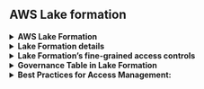## AWS Lake formation 
<details>
  <summary><b>AWS Lake Formation</b></summary>

  - AWS Lake Formation is a service designed to simplify the process of building, securing, and managing data lakes on AWS. It helps organizations to collect and catalog data from various sources, make it available for analytics, and ensure that data is secure and compliant.
  - It fetch data from source system and use S3 bucket to store those data. Then we can use Glue work flow to process those data and then run glue crawler on that to populate meta dat to glue cata log. Then after we can use Athena to query those data. 
  - <b> Key features </b>
    - Centralized Data Catalog: Lake Formation provides a centralized data catalog that organizes and manages metadata about data stored in Amazon S3, making it easier to find and use data.
    - Data Ingestion: It simplifies the ingestion of data from various sources, including databases, data streams, and on-premises data sources, into a data lake.
    - Data Lake Security: Lake Formation offers fine-grained access control at the column and row level, allowing you to define permissions for different users and groups to ensure data security and compliance.
    - Data Transformation: It provides tools to transform and clean data during the ingestion process, making it ready for analysis.
    - Data Discovery: With its data catalog and search capabilities, Lake Formation makes it easy for users to discover and understand the data available in the lake.
    - Integration with Analytics Services: Lake Formation integrates seamlessly with various AWS analytics services, such as Amazon Athena, Amazon Redshift, and AWS Glue, enabling powerful analytics and querying capabilities on the data stored in the lake.
    - Policy Management: Users can define data access policies and manage them centrally, ensuring that data governance is maintained across the organization.
    - Data Sharing: Lake Formation allows organizations to share data securely between different AWS accounts, making it easier to collaborate while maintaining control over access.
    - Simplified ETL: It provides simplified ETL (Extract, Transform, Load) capabilities through AWS Glue, allowing users to transform and load data into the lake efficiently.
    - Integration with Machine Learning: Lake Formation can be used in conjunction with AWS machine learning services, enabling users to build and deploy machine learning models using the data stored in the data lake.
    - It is not managine any data storage but it rely on remote storage like s3 and run query top of it 
  - Easy to setup secure data lake
  - Loading data and monitor their workflow
  - Partition setup 
  - Encryption and manage key 
  - Workflow Management
  - Access control 
  - Auditing using history of access 
  - We can use glue on top of the lake formation
  - Lake formation dont have charges but underlaying service charges occure
</details> 

<details>
  <summary><b>Lake Formation details</b></summary>

  - Data sources  
    - Databases: AWS databases like Amazon RDS, Amazon Aurora, or on-premises databases through JDBC connections
    - Data Streams: Real-time data from services like Amazon Kinesis or AWS IoT.
    - External Files: Files in various formats (e.g., CSV, JSON, Parquet) from Amazon S3, or even external systems.
  - <b>Amazon S3 as the Data Lake Storage</b>
    - Amazon S3 serves as the primary storage layer in Lake Formation. All raw and processed data from different sources is stored in S3 buckets, which act as the data lake.
    - Lake Formation helps organize the data within S3 into <b>logical partitions and folders</b> to make it easier to manage and query.
    - Data in S3 is stored in an open format like Parquet, ORC, CSV, or JSON, which allows for efficient data processing.
  - AWS Glue Data Catalog
    - The AWS Glue Data Catalog acts as the central metadata repository for the data lake. It maintains metadata about the datasets stored in S3 and other locations.
    - Stores information such as table definitions, column types, and partitions.
    - AWS Glue Crawlers can be used to scan the data in S3 and automatically populate the catalog with metadata, making datasets discoverable.
    - The catalog provides metadata management and schema versioning to keep track of changes in the structure of datasets.
  - Data Ingestion and Transformation
    - Data ingestion and transformation are handled using <b> AWS Glue and other services </b>:
    - AWS Glue provides a fully managed ETL (Extract, Transform, Load) service. Glue ETL jobs extract raw data from various sources, transform it according to business requirements, and load it into the data lake on S3.
    - Blueprints: Lake Formation provides blueprints—predefined ETL templates that automate common data ingestion workflows (e.g., loading data from databases into S3).
    - You can transform the data during ingestion, such as converting file formats, cleaning, or enriching the data.
  - <b> Data Governance and Security </b>
    - AWS Lake Formation`s governance and security features ensure that data is well-protected and properly managed
    - <b> Fine-Grained Access Control: Lake Formation provides column- and row-level security, allowing you to control who can access specific parts of the data (e.g., only allowing access to certain columns based on user roles).</b>
    - IAM Policies: AWS Identity and Access Management (IAM) policies govern access to resources such as S3 buckets and the Glue Data Catalog.
    - Lake Formation Permissions: <b>Users and roles are granted permissions (e.g., SELECT, INSERT) to specific datasets </b> in the data lake through Lake Formation's fine-grained policies.
    - Audit and Compliance: All actions in Lake Formation are logged and auditable using services like AWS CloudTrail, ensuring compliance with regulatory standards.
  - Data Discovery and Access
    - Once the data is cataloged and secured, users can discover and access it:
    - Data Catalog Search: Users can search for datasets in the Glue Data Catalog, discovering the schema and metadata of stored data.
    - Amazon Athena: Athena is a serverless interactive query service that allows users to run SQL queries on the data stored in S3 without needing to load it into a database.
    - Amazon Redshift Spectrum: Redshift Spectrum allows you to query data in S3 directly from Amazon Redshift, enabling large-scale analytics without moving the data.
    - Amazon EMR: EMR (Elastic MapReduce) enables users to run big data processing frameworks like Apache Spark and Hadoop on the data stored in the data lake.
  - Data Sharing
    - Lake Formation supports cross-account data sharing, allowing secure collaboration between different AWS accounts. This enables organizations to share datasets with partners or departments while maintaining control over access.
  - Monitoring and Auditing
    - AWS CloudTrail: Logs all API calls and access requests, enabling auditing and tracking user actions.
    - Amazon CloudWatch: Monitors system performance and provides operational metrics like job execution times, errors, and resource utilization.
  - Machine Learning Integration
    - Amazon SageMaker: Access the data lake to train and deploy machine learning models.
    - Amazon EMR & Spark: Perform machine learning workflows directly on the data lake using EMR or Spark.
</details>


<details>
  <summary><b>Lake Formation’s fine-grained access controls</b></summary>

  - Administrative Roles in Lake Formation
    - Administrators are responsible for setting up, managing, and securing the data lake. They typically have full permissions for the data lake and its components.
    - <b>Key Administrative Responsibilities:</b>
      - Creating and managing data lakes: Admins can set up the data lake, register Amazon S3 locations, and manage resources in AWS Lake Formation.
      - Managing security policies: Administrators define and enforce access policies for different users or groups.
      - Granting permissions: Admins are responsible for assigning data permissions to other users, including granting access to specific datasets or operations like read, write, and modify.
      - Data catalog management: Admins can manage the AWS Glue Data Catalog, which includes defining metadata, tables, schemas, and ensuring the catalog is up to date.
      - Audit and compliance: Monitoring user activities, managing logs, and ensuring that the data lake complies with security policies.
    - Administrator Access Permissions:
      - Lake Formation Admin Role: Admins must be explicitly added to the Lake Formation Admin role to manage the Lake Formation environment. This role can perform any action in Lake Formation, including managing permissions and catalog access.
      - IAM Policies: Admins are usually granted full access through IAM policies for Lake Formation, AWS Glue, Amazon S3 (where data is stored), and other related services (e.g., Athena, EMR, Redshift).
      - Example IAM Policy for Admin:
        ```
        {
          "Version": "2012-10-17",
          "Statement": [
              {
                  "Effect": "Allow",
                  "Action": [
                      "lakeformation:*",
                      "glue:*",
                      "s3:*",
                      "athena:*"
                  ],
                  "Resource": "*"
              }
          ]
        }

        ```
      - Managing Permissions with Lake Formation:
      - Administrators use Lake Formation to assign fine-grained permissions to other users (e.g., data analysts, data scientists) and control what parts of the data lake they can access.
      - Permissions can be:
        - Table-level: Access to specific tables in the Glue Data Catalog.
        - Column-level: Access to specific columns in a table (useful for PII and sensitive data).
        - Row-level: Access to specific rows within a table (useful for region-based or department-based data filtering).
    - Non-Admin Users (Data Analysts, Data Scientists, Engineers)
      - Non-admin users generally have more limited access compared to administrators. These users interact with the data lake for tasks such as querying, analyzing, and processing data, but do not manage the infrastructure or security.
      - <b> Types of Non-Admin Users: </b>
        - Data Analysts: Typically query data using services like Amazon Athena or Amazon Redshift.
        - Data Scientists: May need access to data for machine learning tasks in services like Amazon SageMaker.
        - Data Engineers: Manage ETL (Extract, Transform, Load) jobs using AWS Glue or Amazon EMR for processing data.
      - <b> Access Permissions for Non-Admin Users: </b>
        - Access control for these users is implemented using Lake Formation permissions and IAM roles. Administrators grant users the required access based on their job roles and responsibilities.
        - Examples of Fine-Grained Permissions
        - Data Access (Read): Granting read access to specific databases, tables, or columns within the Glue Data Catalog.
        - Data Transformation (Write): Allowing write access to certain datasets for users running ETL jobs or transforming data.
        - Data Discovery: Enabling access to the Glue Data Catalog for metadata discovery.
    - <b>Lake Formation Permissions:</b>
      - Granting Database Permissions: You can grant a user access to specific databases in the Glue Data Catalog.
      - Granting Table Permissions: You can specify whether the user has access to a full table or just specific columns within the table.
      - Granting Row-Level Permissions: Define rules that allow users to see only specific rows of data, based on filters (e.g., users from a specific region can only see data from that region).
    - <b> Managing Permissions Using Lake Formation </b>
      - Lake Formation uses its own Grant and Revoke model to manage access. Admins define who can access what data and how. Permissions are managed through the Lake Formation console, but can also be controlled using the AWS CLI or SDK.
      - <b>Steps for Granting Access:</b>
        1. Navigate to Lake Formation Console.
        2. Go to Permissions.
        3. Select the database or table you want to grant access to.
        4. Click Grant, choose the user, and define the specific permissions (e.g., SELECT, ALTER, INSERT).
        5. Optionally, configure fine-grained permissions for column-level or row-level access.
      - IAM Policies for Non-Admin Users:
        - IAM policies are used to control what services and resources users can access. You can combine IAM with Lake Formation permissions to restrict what actions a user can perform.
          ```
          {
              "Version": "2012-10-17",
              "Statement": [
                  {
                      "Effect": "Allow",
                      "Action": [
                          "glue:GetTable",
                          "glue:GetDatabase",
                          "lakeformation:GetDataAccess"
                      ],
                      "Resource": [
                          "arn:aws:glue:us-east-1:123456789012:catalog",
                          "arn:aws:glue:us-east-1:123456789012:table/Orders"
                      ]
                  },
                  {
                      "Effect": "Allow",
                      "Action": "athena:StartQueryExecution",
                      "Resource": "*"
                  }
              ]
          }
          ```
        - This policy allows the user to read metadata from Glue, query data through Athena, and access specific tables in the data lake.
</details>


<details>
  <summary><b>Governance Table in Lake Formation</b></summary>

  - In AWS Lake Formation, a Governance Table is a specialized type of data table designed to support fine-grained access control, auditing, and enhanced transaction management within a data lake. Governance tables offer additional features over traditional tables, such as row-level and column-level security, ACID (Atomicity, Consistency, Isolation, Durability) transactions, and centralized audit logging. These tables help organizations ensure better data governance and compliance with policies, especially when dealing with sensitive or regulated data.
  - Key features
    - Row-Level and Column-Level Security : Governance tables allow for fine-grained access controls, enabling administrators to define who can access specific rows and columns within a table.
    - ACID Transactions : Governance tables in Lake Formation support ACID transactions, allowing users to perform inserts, updates, and deletes in a way that guarantees data consistency and integrity.
    - Centralized Audit Logging : Governance tables provide detailed audit trails of data access and modification activities. You can track who accessed or modified data, what data they interacted with, and when those operations occurred.
    - Unified Access Management : Governance tables integrate seamlessly with Lake Formation’s unified access control framework, allowing you to set fine-grained data permissions across AWS services such as Amazon Athena, AWS Glue, and Amazon Redshift Spectrum.
    - Tag-Based Access Control (TBAC) : You can use tag-based access control (TBAC) with governance tables to apply access policies based on metadata tags. For example, you can tag sensitive columns and restrict access to them based on a user’s role or department.
    - Data Lake Federation : Governance tables support federated querying across multiple AWS services and external sources, making it easier to enforce governance across diverse data sources while maintaining a single, consistent access control model.
    - Data Masking : Governance tables can implement data masking to hide sensitive information dynamically based on the user’s permissions. This feature ensures that users can only see data they are authorized to access without creating multiple versions of the same dataset.

</details>


<details>
  <summary><b>Best Practices for Access Management:</b></summary>

  1. Least Privilege Access: Only grant users access to the specific data they need for their tasks, minimizing the risk of unauthorized data access.
  2. Use IAM Roles: Assign roles to groups of users (e.g., Data Analysts, Data Scientists), rather than managing permissions on an individual level.
  3. Regular Audits: Periodically review user permissions to ensure compliance with security policies and remove unnecessary access.
  4. Use Data Encryption
    - Use AWS Key Management Service (KMS) for encryption in Lake Formation and S3. Enable server-side encryption for all data stored in the data lake and SSL/TLS for data in transit.
    - Enable S3 bucket encryption using KMS keys, ensuring that all data stored in the data lake is encrypted by default.
  5. Use VPC Endpoints for Data Security
    - Create S3 VPC endpoints for private communication between services like AWS Glue, Athena, and your data lake in S3.
      - Example: Use S3 VPC endpoints for data lake access to ensure that traffic between S3 and other AWS services remains within the AWS network.
  6. Organize Data in S3 for Performance
    - Partition your data based on high-cardinality columns (e.g., date, region), and store it in efficient formats like Apache Parquet or ORC for better query performance.
      - Example: Partition your dataset by year and month to improve the performance of time-based queries in Athena, while using Parquet to compress and accelerate query execution.
</details>
